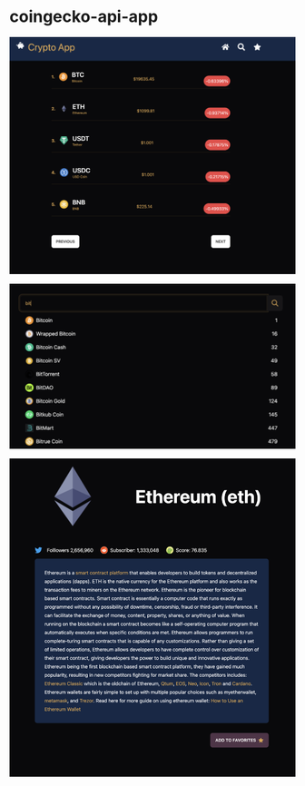 # coingecko-api-app

![Screenshot from the Coin Gecko Site](/All-Coins.png "Returning all the coins from the API")

![Screenshot from the Coin Gecko Site](/Search-Coins.png "Returning a coin from search parameter")

![Screenshot from the Coin Gecko Site](/Single-Coin.png "From the list of all coins click through for more details")

